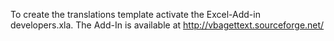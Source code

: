 To create the translations template activate the Excel-Add-in developers.xla. The Add-In is available at http://vbagettext.sourceforge.net/